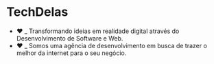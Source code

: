 # TechDelas
- ❤️ _ Transformando ideias em realidade digital através do Desenvolvimento de Software e Web.
- ❤️ _ Somos uma agência de desenvolvimento em busca de trazer o melhor da internet para o seu negócio.
